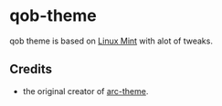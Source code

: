 # qob-theme
qob theme is based on [Linux Mint](https://github.com/linuxmint/cinnamon-themes/tree/master/usr/share/themes/Linux%20Mint/cinnamon) with alot of tweaks.
## Credits
- the original creator of [arc-theme](https://github.com/horst3180/arc-theme).
